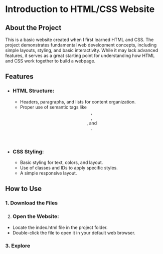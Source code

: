 # Introduction to HTML/CSS Website
## About the Project
This is a basic website created when I first learned HTML and CSS. The project demonstrates fundamental web development concepts, including simple layouts, styling, and basic interactivity. While it may lack advanced features, it serves as a great starting point for understanding how HTML and CSS work together to build a webpage.

## Features
* ### HTML Structure:
     * Headers, paragraphs, and lists for content organization.
     * Proper use of semantic tags like <header>, <footer>, <nav>, and <main>.
* ### CSS Styling:
     * Basic styling for text, colors, and layout.
     * Use of classes and IDs to apply specific styles.
     * A simple responsive layout.
## How to Use
### 1. Download the Files
2. ### Open the Website:
* Locate the index.html file in the project folder.
* Double-click the file to open it in your default web browser.
### 3. Explore
